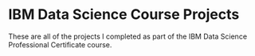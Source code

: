 # IBM Data Science Course Projects
 These are all of the projects I completed as part of the IBM Data Science Professional Certificate course.

